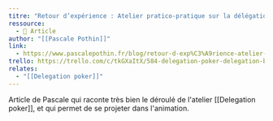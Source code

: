 ```yaml
---
titre: "Retour d’expérience : Atelier pratico-pratique sur la délégation"
ressource:
  - 📰 Article
author: "[[Pascale Pothin]]"
link:
  - https://www.pascalepothin.fr/blog/retour-d-exp%C3%A9rience-atelier-pratico-pratique-sur-la-d%C3%A9l%C3%A9gation
trello: https://trello.com/c/tkGXaItX/584-delegation-poker-delegation-board-management-30
relates:
  - "[[Delegation poker]]"
---
```

Article de Pascale qui raconte très bien le déroulé de l'atelier [[Delegation poker]], et qui permet de se projeter dans l'animation.